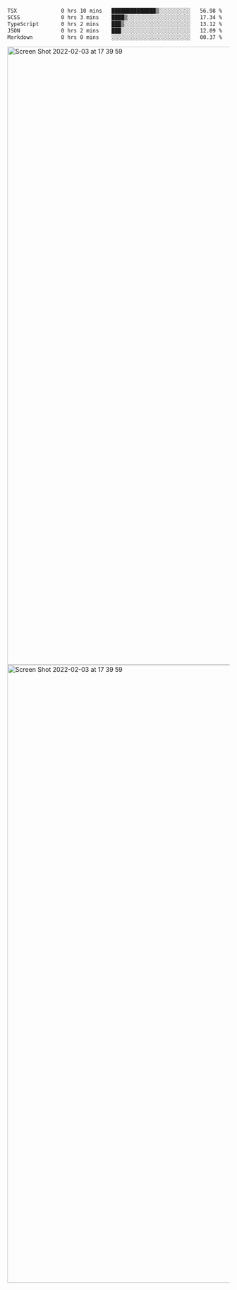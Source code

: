 <!--START_SECTION:waka-->

```txt
TSX              0 hrs 10 mins   ██████████████▒░░░░░░░░░░   56.98 %
SCSS             0 hrs 3 mins    ████▒░░░░░░░░░░░░░░░░░░░░   17.34 %
TypeScript       0 hrs 2 mins    ███▒░░░░░░░░░░░░░░░░░░░░░   13.12 %
JSON             0 hrs 2 mins    ███░░░░░░░░░░░░░░░░░░░░░░   12.09 %
Markdown         0 hrs 0 mins    ░░░░░░░░░░░░░░░░░░░░░░░░░   00.37 %
```

<!--END_SECTION:waka-->

<img width="1400" alt="Screen Shot 2022-02-03 at 17 39 59" src="https://user-images.githubusercontent.com/45716542/152387304-f2b60485-53a6-4f4b-a818-5cefb1b0c0ae.png">
<img width="1400" alt="Screen Shot 2022-02-03 at 17 39 59" src="https://user-images.githubusercontent.com/45716542/152387273-ea5cdf21-2a45-44da-8bef-00c1763b1d42.png">
